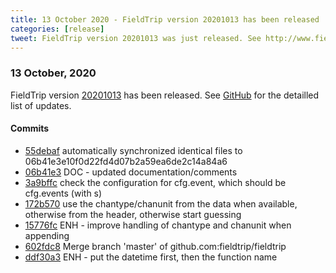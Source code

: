 ```yaml
---
title: 13 October 2020 - FieldTrip version 20201013 has been released
categories: [release]
tweet: FieldTrip version 20201013 was just released. See http://www.fieldtriptoolbox.org/#13-october-2020
---
```


### 13 October, 2020

FieldTrip version [20201013](http://github.com/fieldtrip/fieldtrip/releases/tag/20201013) has been released.
See [GitHub](https://github.com/fieldtrip/fieldtrip/compare/20201009...20201013) for the detailled list of updates.

#### Commits

- [55debaf](http://github.com/fieldtrip/fieldtrip/commit/55debaf) automatically synchronized identical files to 06b41e3e10f0d22fd4d07b2a59ea6de2c14a84a6
- [06b41e3](http://github.com/fieldtrip/fieldtrip/commit/06b41e3) DOC - updated documentation/comments
- [3a9bffc](http://github.com/fieldtrip/fieldtrip/commit/3a9bffc) check the configuration for cfg.event, which should be cfg.events (with s)
- [172b570](http://github.com/fieldtrip/fieldtrip/commit/172b570) use the chantype/chanunit from the data when available, otherwise from the header, otherwise start guessing
- [15776fc](http://github.com/fieldtrip/fieldtrip/commit/15776fc) ENH - improve handling of chantype and chanunit when appending
- [602fdc8](http://github.com/fieldtrip/fieldtrip/commit/602fdc8) Merge branch 'master' of github.com:fieldtrip/fieldtrip
- [ddf30a3](http://github.com/fieldtrip/fieldtrip/commit/ddf30a3) ENH - put the datetime first, then the function name
